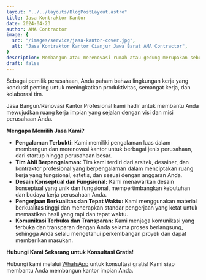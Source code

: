 ```yaml
---
layout: "../../layouts/BlogPostLayout.astro"
title: Jasa Kontraktor Kantor
date: 2024-04-23
author: AMA Contractor
image: {
  src: "/images/service/jasa-kantor-cover.jpg",
  alt: "Jasa Kontraktor Kantor Cianjur Jawa Barat AMA Contractor",
}
description: Membangun atau merenovasi rumah atau gedung merupakan sebuah investasi besar. Oleh karena itu, penting untuk memilih perusahaan konstruksi yang tepat agar hasil pekerjaan berkualitas dan sesuai dengan keinginan Anda.
draft: false
---
```


Sebagai pemilik perusahaan, Anda paham bahwa lingkungan kerja yang kondusif penting untuk meningkatkan produktivitas, semangat kerja, dan kolaborasi tim.

Jasa Bangun/Renovasi Kantor Profesional kami hadir untuk membantu Anda
mewujudkan ruang kerja impian yang sejalan dengan visi dan misi perusahaan Anda.

**Mengapa Memilih Jasa Kami?**

-   **Pengalaman Terbukti:** Kami memiliki pengalaman luas dalam membangun dan merenovasi kantor untuk berbagai jenis perusahaan, dari startup hingga perusahaan besar.
-   **Tim Ahli Berpengalaman:** Tim kami terdiri dari arsitek, desainer, dan kontraktor profesional yang berpengalaman dalam menciptakan ruang kerja yang fungsional, estetis, dan sesuai dengan anggaran Anda.
-   **Desain Konseptual dan Fungsional:** Kami menawarkan desain konseptual yang unik dan fungsional, mempertimbangkan kebutuhan dan budaya kerja perusahaan Anda.
-   **Pengerjaan Berkualitas dan Tepat Waktu:** Kami menggunakan material berkualitas tinggi dan menerapkan standar pengerjaan yang ketat untuk memastikan hasil yang rapi dan tepat waktu.
-   **Komunikasi Terbuka dan Transparan:** Kami menjaga komunikasi yang terbuka dan transparan dengan Anda selama proses berlangsung, sehingga Anda selalu mengetahui perkembangan proyek dan dapat memberikan masukan.


**Hubungi Kami Sekarang untuk Konsultasi Gratis!**

Hubungi kami melalui [WhatsApp](https://api.whatsapp.com/send?phone=6285780007121&text=Halo%20saya%20ingin%20konsultasi%20tentang) untuk konsultasi gratis! Kami siap membantu Anda membangun kantor impian Anda.